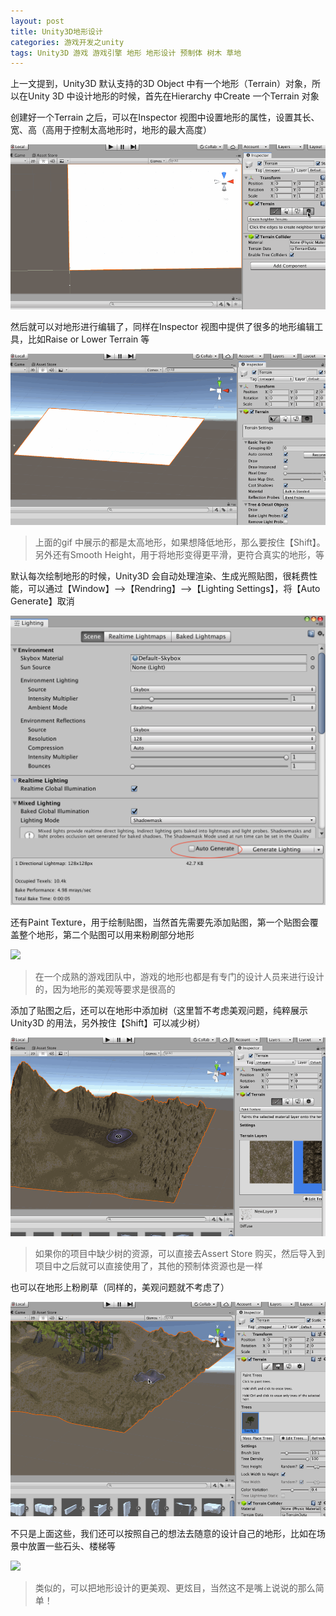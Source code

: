 ```yaml
---
layout: post
title: Unity3D地形设计
categories: 游戏开发之unity
tags: Unity3D 游戏 游戏引擎 地形 地形设计 预制体 树木 草地 
---
```


上一文提到，Unity3D 默认支持的3D Object 中有一个地形（Terrain）对象，所以在Unity 3D 中设计地形的时候，首先在Hierarchy 中Create 一个Terrain 对象

创建好一个Terrain 之后，可以在Inspector 视图中设置地形的属性，设置其长、宽、高（高用于控制太高地形时，地形的最大高度）

![](../media/image/2019-06-01/03-01.gif)

然后就可以对地形进行编辑了，同样在Inspector 视图中提供了很多的地形编辑工具，比如Raise or Lower Terrain 等

![](../media/image/2019-06-01/03-02.gif)

>上面的gif 中展示的都是太高地形，如果想降低地形，那么要按住【Shift】。另外还有Smooth Height，用于将地形变得更平滑，更符合真实的地形，等

默认每次绘制地形的时候，Unity3D 会自动处理渲染、生成光照贴图，很耗费性能，可以通过【Window】-->【Rendring】-->【Lighting Settings】，将【Auto Generate】取消

![](../media/image/2019-06-01/03-03.png)

还有Paint Texture，用于绘制贴图，当然首先需要先添加贴图，第一个贴图会覆盖整个地形，第二个贴图可以用来粉刷部分地形

![](../media/image/2019-06-01/03-04.gif)

>在一个成熟的游戏团队中，游戏的地形也都是有专门的设计人员来进行设计的，因为地形的美观等要求是很高的

添加了贴图之后，还可以在地形中添加树（这里暂不考虑美观问题，纯粹展示Unity3D 的用法，另外按住【Shift】可以减少树）

![](../media/image/2019-06-01/03-05.gif)

>如果你的项目中缺少树的资源，可以直接去Assert Store 购买，然后导入到项目中之后就可以直接使用了，其他的预制体资源也是一样

也可以在地形上粉刷草（同样的，美观问题就不考虑了）

![](../media/image/2019-06-01/03-06.gif)

不只是上面这些，我们还可以按照自己的想法去随意的设计自己的地形，比如在场景中放置一些石头、楼梯等

![](../media/image/2019-06-01/03-07.gif)

>类似的，可以把地形设计的更美观、更炫目，当然这不是嘴上说说的那么简单！
